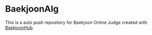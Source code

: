 # BaekjoonAlg
This is a auto push repository for Baekjoon Online Judge created with [BaekjoonHub](https://github.com/BaekjoonHub/BaekjoonHub).
